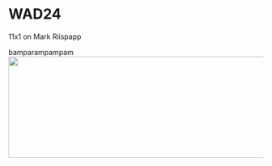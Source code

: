 # WAD24
11x1 on Mark Riispapp

bamparampampam
  <img src="https://media.tenor.com/BeSPBW-ad7sAAAAM/cat-blinking-cat-blink.gif" width="1000" height="200" />
